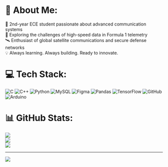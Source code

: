 # 💫 About Me:
🚀 2nd-year ECE student passionate about advanced communication systems<br>📡 Exploring the challenges of high-speed data in Formula 1 telemetry<br>🛰️ Enthusiast of global satellite communications and secure defense networks<br>💡 Always learning. Always building. Ready to innovate.


# 💻 Tech Stack:
![C](https://img.shields.io/badge/c-%2300599C.svg?style=for-the-badge&logo=c&logoColor=white) ![C++](https://img.shields.io/badge/c++-%2300599C.svg?style=for-the-badge&logo=c%2B%2B&logoColor=white) ![Python](https://img.shields.io/badge/python-3670A0?style=for-the-badge&logo=python&logoColor=ffdd54) ![MySQL](https://img.shields.io/badge/mysql-4479A1.svg?style=for-the-badge&logo=mysql&logoColor=white) ![Figma](https://img.shields.io/badge/figma-%23F24E1E.svg?style=for-the-badge&logo=figma&logoColor=white) ![Pandas](https://img.shields.io/badge/pandas-%23150458.svg?style=for-the-badge&logo=pandas&logoColor=white) ![TensorFlow](https://img.shields.io/badge/TensorFlow-%23FF6F00.svg?style=for-the-badge&logo=TensorFlow&logoColor=white) ![GitHub](https://img.shields.io/badge/github-%23121011.svg?style=for-the-badge&logo=github&logoColor=white) ![Arduino](https://img.shields.io/badge/-Arduino-00979D?style=for-the-badge&logo=Arduino&logoColor=white)
# 📊 GitHub Stats:
![](https://github-readme-stats.vercel.app/api?username=kashishkaverappa12&theme=dark&hide_border=false&include_all_commits=false&count_private=false)<br/>
![](https://nirzak-streak-stats.vercel.app/?user=kashishkaverappa12&theme=dark&hide_border=false)<br/>
![](https://github-readme-stats.vercel.app/api/top-langs/?username=kashishkaverappa12&theme=dark&hide_border=false&include_all_commits=false&count_private=false&layout=compact)

---
[![](https://visitcount.itsvg.in/api?id=kashishkaverappa12&icon=0&color=0)](https://visitcount.itsvg.in)

<!-- Proudly created with GPRM ( https://gprm.itsvg.in ) -->

